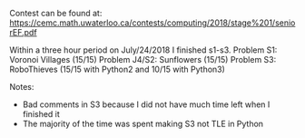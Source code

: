 Contest can be found at: https://cemc.math.uwaterloo.ca/contests/computing/2018/stage%201/seniorEF.pdf

Within a three hour period on July/24/2018 I finished s1-s3.
Problem S1: Voronoi Villages (15/15)
Problem J4/S2: Sunflowers (15/15)
Problem S3: RoboThieves (15/15 with Python2 and 10/15 with Python3)

Notes:
 - Bad comments in S3 because I did not have much time left when I finished it
 - The majority of the time was spent making S3 not TLE in Python
